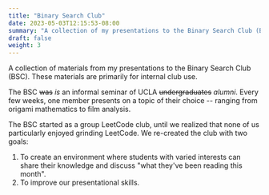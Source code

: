 ```yaml
---
title: "Binary Search Club"
date: 2023-05-03T12:15:53-08:00
summary: "A collection of my presentations to the Binary Search Club (BSC)"
draft: false
weight: 3
---
```


A collection of materials from my presentations to the Binary Search Club
(BSC). These materials are primarily for internal club use.

The BSC ~~was~~ _is_ an informal seminar of UCLA ~~undergraduates~~ _alumni_. Every
few weeks, one member presents on a topic of their choice -- ranging from
origami mathematics to film analysis. 

The BSC started as a group LeetCode club, until we realized that none of us
particularly enjoyed grinding LeetCode. We re-created the club with two goals: 

1. To create an environment where students with varied interests can share
   their knowledge and discuss "what they've been reading this month". 
2. To improve our presentational skills. 

